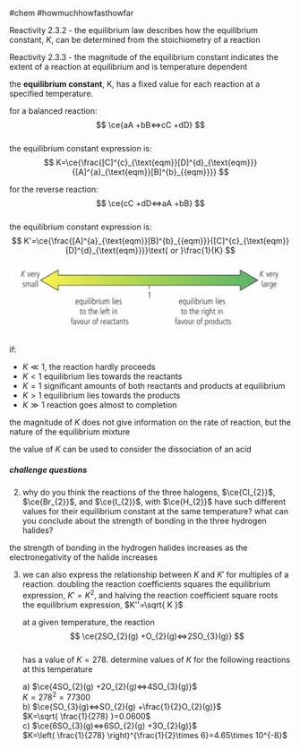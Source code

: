 #chem #howmuchhowfasthowfar  
  
Reactivity 2.3.2 - the equilibrium law describes how the equilibrium constant, $K$, can be determined from the stoichiometry of a reaction  
  
Reactivity 2.3.3 - the magnitude of the equilibrium constant indicates the extent of a reaction at equilibrium and is temperature dependent  
  
the **equilibrium constant**, K, has a fixed value for each reaction at a specified temperature.  
  
for a balanced reaction:  
$$  
\ce{aA +bB<=>cC +dD}  
$$  
the equilibrium constant expression is:  
$$  
K=\ce{\frac{[C]^{c}_{\text{eqm}}[D]^{d}_{\text{eqm}}}{[A]^{a}_{\text{eqm}}[B]^{b}_{{eqm}}}}  
$$  
  
for the reverse reaction:  
$$  
\ce{cC +dD<=>aA +bB}  
$$  
the equilibrium constant expression is:  
$$  
K'=\ce{\frac{[A]^{a}_{\text{eqm}}[B]^{b}_{{eqm}}}{[C]^{c}_{\text{eqm}}[D]^{d}_{\text{eqm}}}}\text{ or }\frac{1}{K}  
$$  
  
  
![equilibrium constant and favouring side.png](Media/2%20Reactivity/2.2/3%20extent/equilibrium%20constant%20and%20favouring%20side.png)  
  
if:  
- $K\ll 1$, the reaction hardly proceeds  
- $K<1$ equilibrium lies towards the reactants  
- $K=1$ significant amounts of both reactants and products at equilibrium  
- $K>1$ equilibrium lies towards the products  
- $K\gg 1$ reaction goes almost to completion  
  
the magnitude of $K$ does not give information on the rate of reaction, but the nature of the equilibrium mixture  
  
the value of $K$ can be used to consider the dissociation of an acid  
##### challenge questions  
2. why do you think the reactions of the three halogens, $\ce{Cl_{2}}$, $\ce{Br_{2}}$, and $\ce{I_{2}}$, with $\ce{H_{2}}$ have such different values for their equilibrium constant at the same temperature? what can you conclude about the strength of bonding in the three hydrogen halides?  
  
the strength of bonding in the hydrogen halides increases as the electronegativity of the halide increases  
  
3. we can also express the relationship between $K$ and $K'$ for multiples of a reaction. doubling the reaction coefficients squares the equilibrium expression, $K'=K^{2}$, and halving the reaction coefficient square roots the equilibrium expression, $K''=\sqrt{ K }$  
  
	at a given temperature, the reaction  
$$  
\ce{2SO_{2}(g) +O_{2}(g)<=>2SO_{3}(g)}  
$$  
	has a value of $K=278$. determine values of $K$ for the following reactions at this temperature  
  
	a) $\ce{4SO_{2}(g) +2O_{2}(g)<=>4SO_{3}(g)}$  
	$K=278^{2}=77300$  
	b) $\ce{SO_{3}(g)<=>SO_{2}(g) +\frac{1}{2}O_{2}(g)}$  
	$K=\sqrt{ \frac{1}{278} }=0.0600$  
	c) $\ce{6SO_{3}(g)<=>6SO_{2}(g) +3O_{2}(g)}$  
	$K=\left( \frac{1}{278} \right)^{\frac{1}{2}\times 6}=4.65\times 10^{-8}$